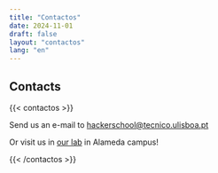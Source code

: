 ```yaml
---
title: "Contactos"
date: 2024-11-01
draft: false
layout: "contactos"
lang: "en"
---
```


## Contacts

{{< contactos >}}

Send us an e-mail to [hackerschool@tecnico.ulisboa.pt](mailto:hackerschool@tecnico.ulisboa.pt)

Or visit us in [our lab](https://maps.app.goo.gl/T966C9nUFxdraC9o7) in Alameda campus!


{{< /contactos >}}



